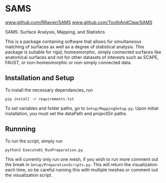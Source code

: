 # SAMS
www.github.com/RRavier/SAMS
www.github.com/ToothAndClaw/SAMS

SAMS: Surface Analysis, Mapping, and Statistics

This is a package containing software that allows for simultaneous matching of surfaces as well as a degree of statistical analysis. This package is suitable for rigid, homeomorphic, simply connected surfaces like anatomical surfaces and not for other datasets of interests such as SCAPE, FAUST, or non-homeomorphic or non-simply connected data.
## Installation and Setup
To install the necessary dependancies, run
```
pip install -r requirements.txt
```

To set variables and folder paths, go to `Setup/MappingSetup.py`. Upon initial installation, you must set the dataPath and projectDir paths.
## Runnning 
To run the script, simply run
```
python3 Execute01_RunPreparation.py
```
This will currently only run one mesh, if you wish to run more comment out the break in `Setup/PreparationScripts.py`. This will return the visualization each time, so be careful running this with multiple meshes or comment out the visualization script. 
